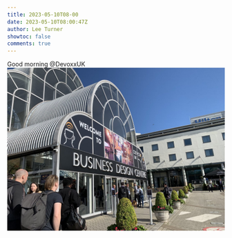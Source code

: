 ```yaml
---
title: 2023-05-10T08-00
date: 2023-05-10T08:00:47Z
author: Lee Turner
showtoc: false
comments: true
---
```


Good morning @DevoxxUK ![](/img/x//1656207643126427654-FvwIEUGWAAErGDG.jpg)

